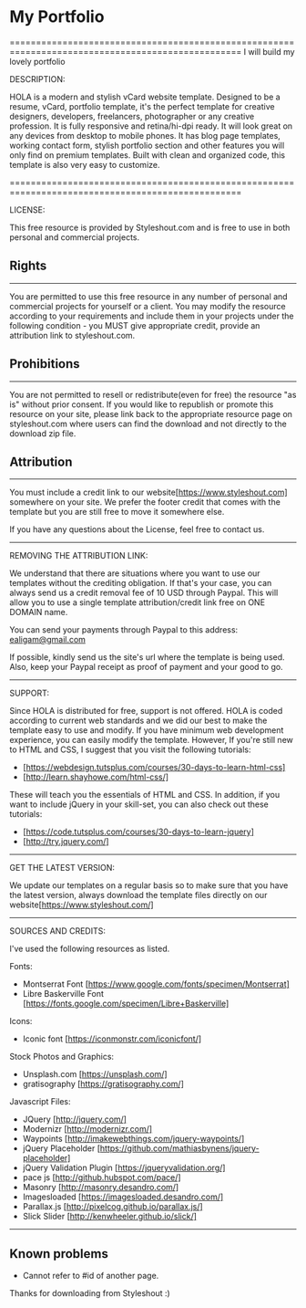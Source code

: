 # My Portfolio

==================================================================================================
I will build my lovely portfolio

DESCRIPTION:

HOLA is a modern and stylish vCard website template. Designed to be a resume, vCard, portfolio template, it's the perfect template for creative designers, developers, freelancers, photographer or any creative profession. It is fully responsive and retina/hi-dpi ready. It will look great on any devices from desktop to mobile phones. It has blog page templates, working contact form, stylish portfolio section and other features you will only find on premium templates. Built with clean and organized code, this template is also very easy to customize.

==================================================================================================

LICENSE:

This free resource is provided by Styleshout.com and is free to use in both personal and commercial projects.

## Rights

-------

You are permitted to use this free resource in any number of personal and commercial projects for yourself or a client. You may modify the resource according to your requirements and include them in your projects under the following condition - you MUST give appropriate credit, provide an attribution link to styleshout.com.

## Prohibitions

-------

You are not permitted to resell or redistribute(even for free) the resource "as is" without prior consent. If you would like to republish or promote this resource on your site, please link back to the appropriate resource page on styleshout.com where users can find the download and not directly to the download zip file.

## Attribution

-------

You must include a credit link to our website[https://www.styleshout.com] somewhere on your site. We prefer the footer credit that comes with the template but you are still free to move it somewhere else.

If you have any questions about the License, feel free to contact us.

-------

REMOVING THE ATTRIBUTION LINK:

We understand that there are situations where you want to use our templates without the crediting obligation. If that's your case, you can always send us a credit removal fee of 10 USD through Paypal. This will allow you to use a single template attribution/credit link free on ONE DOMAIN name.

You can send your payments through Paypal to this address: ealigam@gmail.com

If possible, kindly send us the site's url where the template is being used. Also, keep your Paypal receipt as proof of payment and your good to go.

-------

SUPPORT:

Since HOLA is distributed for free, support is not offered. HOLA is coded according to current web standards and we did our best to make the template easy to use and modify. If you have minimum web development experience, you can easily modify the template. However, If you're still new to HTML and CSS, I suggest that you visit the following tutorials:

- [https://webdesign.tutsplus.com/courses/30-days-to-learn-html-css]
- [http://learn.shayhowe.com/html-css/]

These will teach you the essentials of HTML and CSS. In addition, if you want to include jQuery in your skill-set, you can also check out these tutorials:

- [https://code.tutsplus.com/courses/30-days-to-learn-jquery]
- [http://try.jquery.com/]

-------

GET THE LATEST VERSION:

We update our templates on a regular basis so to make sure that you have the latest version,  always download the template files directly on our website[https://www.styleshout.com/]

-------

SOURCES AND CREDITS:

I've used the following resources as listed.

Fonts:

- Montserrat Font [https://www.google.com/fonts/specimen/Montserrat]
- Libre Baskerville Font [https://fonts.google.com/specimen/Libre+Baskerville]

Icons:

- Iconic font [https://iconmonstr.com/iconicfont/]

Stock Photos and Graphics:

- Unsplash.com [https://unsplash.com/]
- gratisography [https://gratisography.com/]
  
Javascript Files:

- JQuery [http://jquery.com/]
- Modernizr [http://modernizr.com/]
- Waypoints [http://imakewebthings.com/jquery-waypoints/]
- jQuery Placeholder [https://github.com/mathiasbynens/jquery-placeholder]
- jQuery Validation Plugin [https://jqueryvalidation.org/]
- pace js [http://github.hubspot.com/pace/]
- Masonry [http://masonry.desandro.com/]
- Imagesloaded [https://imagesloaded.desandro.com/]
- Parallax.js [http://pixelcog.github.io/parallax.js/]
- Slick Slider [http://kenwheeler.github.io/slick/]

-------

## Known problems

- Cannot refer to #id of another page.

Thanks for downloading from Styleshout :)
